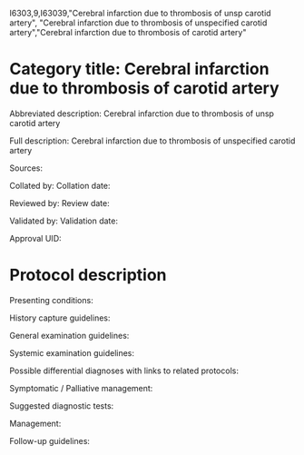 I6303,9,I63039,"Cerebral infarction due to thrombosis of unsp carotid artery", "Cerebral infarction due to thrombosis of unspecified carotid artery","Cerebral infarction due to thrombosis of carotid artery"
# Category title: Cerebral infarction due to thrombosis of carotid artery

Abbreviated description: Cerebral infarction due to thrombosis of unsp carotid artery

Full description: Cerebral infarction due to thrombosis of unspecified carotid artery

Sources:

Collated by:
Collation date:

Reviewed by:
Review date:

Validated by:
Validation date:

Approval UID:

# Protocol description

Presenting conditions:

History capture guidelines:

General examination guidelines:

Systemic examination guidelines:

Possible differential diagnoses with links to related protocols:

Symptomatic / Palliative management:

Suggested diagnostic tests:

Management:

Follow-up guidelines:
